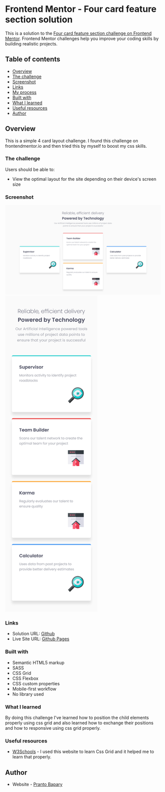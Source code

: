 # Frontend Mentor - Four card feature section solution

This is a solution to the [Four card feature section challenge on Frontend Mentor](https://www.frontendmentor.io/challenges/four-card-feature-section-weK1eFYK). Frontend Mentor challenges help you improve your coding skills by building realistic projects.

## Table of contents

- [Overview](#overview)
- [The challenge](#the-challenge)
- [Screenshot](#screenshot)
- [Links](#links)
- [My process](#my-process)
- [Built with](#built-with)
- [What I learned](#what-i-learned)
- [Useful resources](#useful-resources)
- [Author](#author)

## Overview

This is a simple 4 card layout challenge. I found this challenge on frontendmentor.io and then tried this by myself to boost my css skills.

### The challenge

Users should be able to:

- View the optimal layout for the site depending on their device's screen size

### Screenshot

![Desktop](./screenshots/desktop.png)
![](./screenshots/mobile.png)

### Links

- Solution URL: [Github](https://github.com/pranto-bapary/four-card-feature-section)
- Live Site URL: [Github Pages](https://pranto-bapary.github.io/four-card-feature-section)

### Built with

- Semantic HTML5 markup
- SASS
- CSS Grid
- CSS Flexbox
- CSS custom properties
- Mobile-first workflow
- No library used

### What I learned

By doing this challenge I've learned how to position the child elements properly using css grid and also learned how to exchange their positions and how to responsive using css grid properly.

### Useful resources

- [W3Schools](https://www.w3schools.com) - I used this website to learn Css Grid and it helped me to learn that properly.

## Author

- Website - [Pranto Bapary](https://www.facebook.com/ashfe.pranto)
